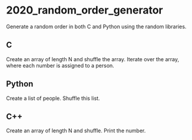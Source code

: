 # 2020_random_order_generator

Generate a random order in both C and Python using the random libraries.

## C

Create an array of length N and shuffle the array. Iterate over the array, where each number is assigned to a person.

## Python

Create a list of people. Shuffle this list.

## C++

Create an array of length N and shuffle. Print the number.
